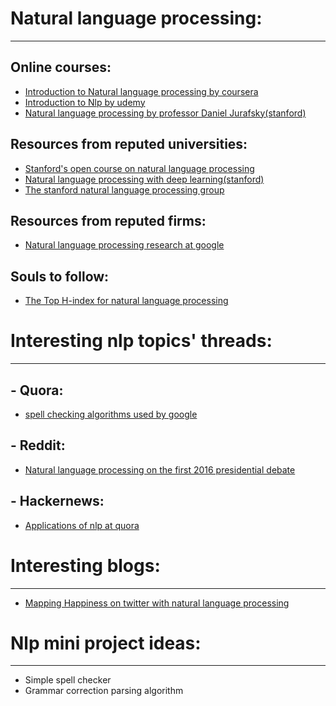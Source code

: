 # Natural language processing:
------------------------------

## Online courses:
  - [Introduction to Natural language processing by coursera](https://www.coursera.org/learn/natural-language-processing)
  - [Introduction to Nlp by udemy](https://www.udemy.com/natural-language-processing/)
  - [Natural language processing by professor Daniel Jurafsky(stanford)](https://www.youtube.com/watch?v=nfoudtpBV68)

## Resources from reputed universities:
  - [Stanford's open course on natural language processing](http://airesearch.com/ai-programs/stanfords-open-course-on-natural-language-processing-stanford-nlp-open-course/)
  - [Natural language processing with deep learning(stanford)](http://web.stanford.edu/class/cs224n/)  
  - [The stanford natural language processing group](http://nlp.stanford.edu/index.shtml)

## Resources from reputed firms:
  - [Natural language processing research at google](https://research.google.com/pubs/NaturalLanguageProcessing.html)

## Souls to follow:
  - [The Top H-index for natural language processing](http://www.guide2research.com/scientists/natural_language_processing)

# Interesting nlp topics' threads:
----------------------------------

## - Quora:
  - [spell checking algorithms used by google](https://www.quora.com/What-are-some-algorithms-of-spelling-correction-that-were-used-by-search-engine)

## - Reddit:
  - [Natural language processing on the first 2016 presidential debate](https://www.reddit.com/r/dataisbeautiful/comments/565a7y/natural_language_processing_on_the_first_2016/)

## - Hackernews:
  - [Applications of nlp at quora](https://news.ycombinator.com/item?id=11715993)

# Interesting blogs:
--------------------

  - [Mapping Happiness on twitter with natural language processing](https://medium.com/@JBramVB/mapping-happiness-with-twitter-natural-language-processing-ac231e70fe7#.lsnwkmkuu)

# Nlp mini project ideas:
--------------------------

  - Simple spell checker
  - Grammar correction parsing algorithm
